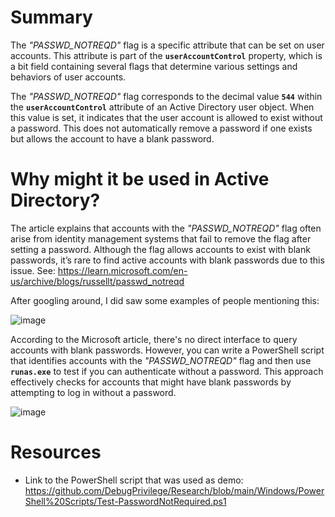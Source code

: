# Summary

The *"PASSWD_NOTREQD"* flag is a specific attribute that can be set on user accounts. This attribute is part of the **`userAccountControl`** property, which is a bit field containing several flags that determine various settings and behaviors of user accounts.

The *"PASSWD_NOTREQD"* flag corresponds to the decimal value **`544`** within the **`userAccountControl`** attribute of an Active Directory user object. When this value is set, it indicates that the user account is allowed to exist without a password. This does not automatically remove a password if one exists but allows the account to have a blank password.

# Why might it be used in Active Directory?

The article explains that accounts with the *"PASSWD_NOTREQD"* flag often arise from identity management systems that fail to remove the flag after setting a password. Although the flag allows accounts to exist with blank passwords, it’s rare to find active accounts with blank passwords due to this issue. See: https://learn.microsoft.com/en-us/archive/blogs/russellt/passwd_notreqd

After googling around, I did saw some examples of people mentioning this:

![image](https://github.com/user-attachments/assets/f6a95b4b-2379-4a48-80bf-6f0266e6ddf1)

According to the Microsoft article, there's no direct interface to query accounts with blank passwords. However, you can write a PowerShell script that identifies accounts with the *"PASSWD_NOTREQD"* flag and then use **`runas.exe`** to test if you can authenticate without a password. This approach effectively checks for accounts that might have blank passwords by attempting to log in without a password.

![image](https://github.com/user-attachments/assets/49ffbbd7-63f9-4872-ba17-03a468086326)

# Resources

- Link to the PowerShell script that was used as demo: https://github.com/DebugPrivilege/Research/blob/main/Windows/PowerShell%20Scripts/Test-PasswordNotRequired.ps1
